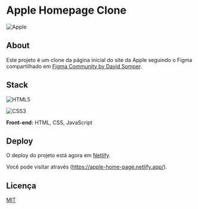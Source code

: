 
# Apple Homepage Clone

![Apple](https://img.shields.io/badge/Apple-%23000000.svg?style=for-the-badge&logo=apple&logoColor=white)

## About

Este projeto é um clone da página inicial do site da Apple seguindo o Figma compartilhado em [Figma Community by David Somper](https://www.youtube.com/watch?v=yYgkh7n5Ubg).

## Stack

![HTML5](https://img.shields.io/badge/html5-%23E34F26.svg?style=for-the-badge&logo=html5&logoColor=white)

![CSS3](https://img.shields.io/badge/css3-%231572B6.svg?style=for-the-badge&logo=css3&logoColor=white)

**Front-end:** HTML, CSS, JavaScript


## Deploy

O deploy do projeto está agora em [Netlify](https://netlify.com/).

Você pode visitar através (https://apple-home-page.netlify.app/).

## Licença

[MIT](LICENSE)

